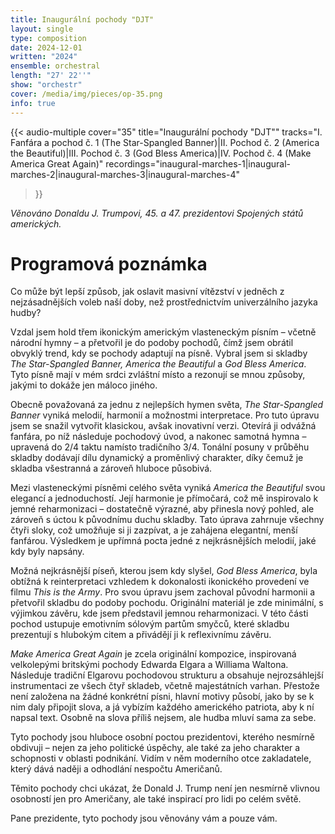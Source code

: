 ```yaml
---
title: Inaugurální pochody "DJT"
layout: single
type: composition
date: 2024-12-01
written: "2024"
ensemble: orchestral
length: "27' 22''"
show: "orchestr"
cover: /media/img/pieces/op-35.png
info: true
---
```


{{< audio-multiple
    cover="35"
    title="Inaugurální pochody \"DJT\""
    tracks="I. Fanfára a pochod č. 1 (The Star-Spangled Banner)|II. Pochod č. 2 (America the Beautiful)|III. Pochod č. 3 (God Bless America)|IV. Pochod č. 4 (Make America Great Again)"
    recordings="inaugural-marches-1|inaugural-marches-2|inaugural-marches-3|inaugural-marches-4"
>}}

*Věnováno Donaldu J. Trumpovi, 45. a 47. prezidentovi Spojených států amerických.*

# Programová poznámka

Co může být lepší způsob, jak oslavit masivní vítězství v jedněch z nejzásadnějších voleb naší doby, než prostřednictvím univerzálního jazyka hudby?

Vzdal jsem hold třem ikonickým americkým vlasteneckým písním – včetně národní hymny – a přetvořil je do podoby pochodů, čímž jsem obrátil obvyklý trend, kdy se pochody adaptují na písně. Vybral jsem si skladby *The Star-Spangled Banner, America the Beautiful* a *God Bless America*. Tyto písně mají v mém srdci zvláštní místo a rezonují se mnou způsoby, jakými to dokáže jen máloco jiného.

Obecně považovaná za jednu z nejlepších hymen světa, *The Star-Spangled Banner* vyniká melodií, harmonií a možnostmi interpretace. Pro tuto úpravu jsem se snažil vytvořit klasickou, avšak inovativní verzi. Otevírá ji odvážná fanfára, po níž následuje pochodový úvod, a nakonec samotná hymna – upravená do 2/4 taktu namísto tradičního 3/4. Tonální posuny v průběhu skladby dodávají dílu dynamický a proměnlivý charakter, díky čemuž je skladba všestranná a zároveň hluboce působivá.

Mezi vlasteneckými písněmi celého světa vyniká *America the Beautiful* svou elegancí a jednoduchostí. Její harmonie je přímočará, což mě inspirovalo k jemné reharmonizaci – dostatečně výrazné, aby přinesla nový pohled, ale zároveň s úctou k původnímu duchu skladby. Tato úprava zahrnuje všechny čtyři sloky, což umožňuje si ji zazpívat, a je zahájena elegantní, menší fanfárou. Výsledkem je upřímná pocta jedné z nejkrásnějších melodií, jaké kdy byly napsány.

Možná nejkrásnější píseň, kterou jsem kdy slyšel, *God Bless America*, byla obtížná k reinterpretaci vzhledem k dokonalosti ikonického provedení ve filmu *This is the Army*. Pro svou úpravu jsem zachoval původní harmonii a přetvořil skladbu do podoby pochodu. Originální materiál je zde minimální, s výjimkou závěru, kde jsem představil jemnou reharmonizaci. V této části pochod ustupuje emotivním sólovým partům smyčců, které skladbu prezentují s hlubokým citem a přivádějí ji k reflexivnímu závěru.

*Make America Great Again* je zcela originální kompozice, inspirovaná velkolepými britskými pochody Edwarda Elgara a Williama Waltona. Následuje tradiční Elgarovu pochodovou strukturu a obsahuje nejrozsáhlejší instrumentaci ze všech čtyř skladeb, včetně majestátních varhan. Přestože není založena na žádné konkrétní písni, hlavní motivy působí, jako by se k nim daly připojit slova, a já vybízím každého amerického patriota, aby k ní napsal text. Osobně na slova příliš nejsem, ale hudba mluví sama za sebe.

Tyto pochody jsou hluboce osobní poctou prezidentovi, kterého nesmírně obdivuji – nejen za jeho politické úspěchy, ale také za jeho charakter a schopnosti v oblasti podnikání. Vidím v něm moderního otce zakladatele, který dává naději a odhodlání nespočtu Američanů.

Těmito pochody chci ukázat, že Donald J. Trump není jen nesmírně vlivnou osobností jen pro Američany, ale také inspirací pro lidi po celém světě.

Pane prezidente, tyto pochody jsou věnovány vám a pouze vám.